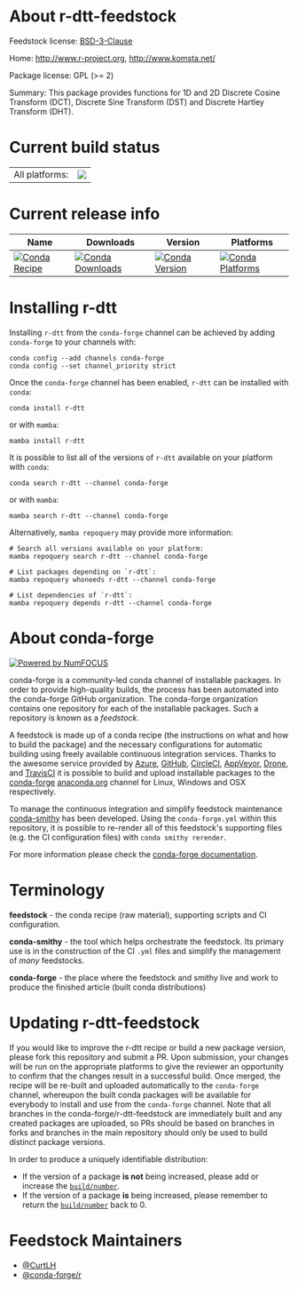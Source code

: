 About r-dtt-feedstock
=====================

Feedstock license: [BSD-3-Clause](https://github.com/conda-forge/r-dtt-feedstock/blob/main/LICENSE.txt)

Home: http://www.r-project.org, http://www.komsta.net/

Package license: GPL (>= 2)

Summary: This package provides functions for 1D and 2D Discrete Cosine Transform (DCT), Discrete Sine Transform (DST) and Discrete Hartley Transform (DHT).

Current build status
====================


<table><tr><td>All platforms:</td>
    <td>
      <a href="https://dev.azure.com/conda-forge/feedstock-builds/_build/latest?definitionId=1095&branchName=main">
        <img src="https://dev.azure.com/conda-forge/feedstock-builds/_apis/build/status/r-dtt-feedstock?branchName=main">
      </a>
    </td>
  </tr>
</table>

Current release info
====================

| Name | Downloads | Version | Platforms |
| --- | --- | --- | --- |
| [![Conda Recipe](https://img.shields.io/badge/recipe-r--dtt-green.svg)](https://anaconda.org/conda-forge/r-dtt) | [![Conda Downloads](https://img.shields.io/conda/dn/conda-forge/r-dtt.svg)](https://anaconda.org/conda-forge/r-dtt) | [![Conda Version](https://img.shields.io/conda/vn/conda-forge/r-dtt.svg)](https://anaconda.org/conda-forge/r-dtt) | [![Conda Platforms](https://img.shields.io/conda/pn/conda-forge/r-dtt.svg)](https://anaconda.org/conda-forge/r-dtt) |

Installing r-dtt
================

Installing `r-dtt` from the `conda-forge` channel can be achieved by adding `conda-forge` to your channels with:

```
conda config --add channels conda-forge
conda config --set channel_priority strict
```

Once the `conda-forge` channel has been enabled, `r-dtt` can be installed with `conda`:

```
conda install r-dtt
```

or with `mamba`:

```
mamba install r-dtt
```

It is possible to list all of the versions of `r-dtt` available on your platform with `conda`:

```
conda search r-dtt --channel conda-forge
```

or with `mamba`:

```
mamba search r-dtt --channel conda-forge
```

Alternatively, `mamba repoquery` may provide more information:

```
# Search all versions available on your platform:
mamba repoquery search r-dtt --channel conda-forge

# List packages depending on `r-dtt`:
mamba repoquery whoneeds r-dtt --channel conda-forge

# List dependencies of `r-dtt`:
mamba repoquery depends r-dtt --channel conda-forge
```


About conda-forge
=================

[![Powered by
NumFOCUS](https://img.shields.io/badge/powered%20by-NumFOCUS-orange.svg?style=flat&colorA=E1523D&colorB=007D8A)](https://numfocus.org)

conda-forge is a community-led conda channel of installable packages.
In order to provide high-quality builds, the process has been automated into the
conda-forge GitHub organization. The conda-forge organization contains one repository
for each of the installable packages. Such a repository is known as a *feedstock*.

A feedstock is made up of a conda recipe (the instructions on what and how to build
the package) and the necessary configurations for automatic building using freely
available continuous integration services. Thanks to the awesome service provided by
[Azure](https://azure.microsoft.com/en-us/services/devops/), [GitHub](https://github.com/),
[CircleCI](https://circleci.com/), [AppVeyor](https://www.appveyor.com/),
[Drone](https://cloud.drone.io/welcome), and [TravisCI](https://travis-ci.com/)
it is possible to build and upload installable packages to the
[conda-forge](https://anaconda.org/conda-forge) [anaconda.org](https://anaconda.org/)
channel for Linux, Windows and OSX respectively.

To manage the continuous integration and simplify feedstock maintenance
[conda-smithy](https://github.com/conda-forge/conda-smithy) has been developed.
Using the ``conda-forge.yml`` within this repository, it is possible to re-render all of
this feedstock's supporting files (e.g. the CI configuration files) with ``conda smithy rerender``.

For more information please check the [conda-forge documentation](https://conda-forge.org/docs/).

Terminology
===========

**feedstock** - the conda recipe (raw material), supporting scripts and CI configuration.

**conda-smithy** - the tool which helps orchestrate the feedstock.
                   Its primary use is in the construction of the CI ``.yml`` files
                   and simplify the management of *many* feedstocks.

**conda-forge** - the place where the feedstock and smithy live and work to
                  produce the finished article (built conda distributions)


Updating r-dtt-feedstock
========================

If you would like to improve the r-dtt recipe or build a new
package version, please fork this repository and submit a PR. Upon submission,
your changes will be run on the appropriate platforms to give the reviewer an
opportunity to confirm that the changes result in a successful build. Once
merged, the recipe will be re-built and uploaded automatically to the
`conda-forge` channel, whereupon the built conda packages will be available for
everybody to install and use from the `conda-forge` channel.
Note that all branches in the conda-forge/r-dtt-feedstock are
immediately built and any created packages are uploaded, so PRs should be based
on branches in forks and branches in the main repository should only be used to
build distinct package versions.

In order to produce a uniquely identifiable distribution:
 * If the version of a package **is not** being increased, please add or increase
   the [``build/number``](https://docs.conda.io/projects/conda-build/en/latest/resources/define-metadata.html#build-number-and-string).
 * If the version of a package **is** being increased, please remember to return
   the [``build/number``](https://docs.conda.io/projects/conda-build/en/latest/resources/define-metadata.html#build-number-and-string)
   back to 0.

Feedstock Maintainers
=====================

* [@CurtLH](https://github.com/CurtLH/)
* [@conda-forge/r](https://github.com/conda-forge/r/)

